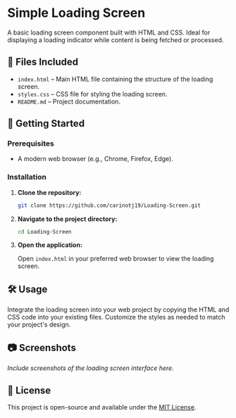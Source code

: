 # Simple Loading Screen

A basic loading screen component built with HTML and CSS. Ideal for displaying a loading indicator while content is being fetched or processed.

## 📂 Files Included

- `index.html` – Main HTML file containing the structure of the loading screen.
- `styles.css` – CSS file for styling the loading screen.
- `README.md` – Project documentation.

## 🚀 Getting Started

### Prerequisites

- A modern web browser (e.g., Chrome, Firefox, Edge).

### Installation

1. **Clone the repository:**

   ```bash
   git clone https://github.com/carinotj19/Loading-Screen.git
   ```

2. **Navigate to the project directory:**

   ```bash
   cd Loading-Screen
   ```

3. **Open the application:**

   Open `index.html` in your preferred web browser to view the loading screen.

## 🛠️ Usage

Integrate the loading screen into your web project by copying the HTML and CSS code into your existing files. Customize the styles as needed to match your project's design.

## 📷 Screenshots

*Include screenshots of the loading screen interface here.*

## 📄 License

This project is open-source and available under the [MIT License](LICENSE).
